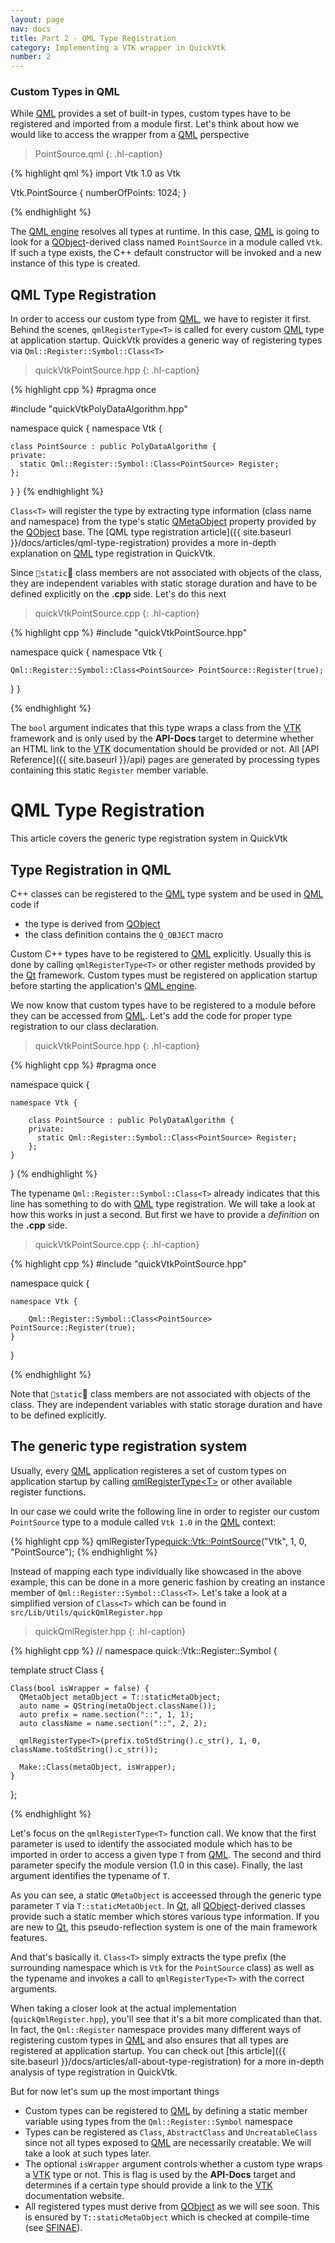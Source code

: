 ```yaml
---
layout: page
nav: docs
title: Part 2 - QML Type Registration
category: Implementing a VTK wrapper in QuickVtk
number: 2
---
```

### Custom Types in QML
While [QML](https://doc.qt.io/qt-5/qtqml-index.html) provides a set of built-in types, custom types have to be registered and imported from a module first. Let's think about how we would like to access the wrapper from a [QML](https://doc.qt.io/qt-5/qtqml-index.html) perspective

>PointSource.qml
{: .hl-caption}

{% highlight qml %}
import Vtk 1.0 as Vtk

Vtk.PointSource {
  numberOfPoints: 1024;
}

{% endhighlight %}  

The [QML engine](https://doc.qt.io/qt-5/qqmlengine.html) resolves all types at runtime. In this case, [QML](https://doc.qt.io/qt-5/qtqml-index.html) is going to look for a [QObject](https://doc.qt.io/qt-5/qobject.html)-derived class named `PointSource` in a module called `Vtk`. If such a type exists, the C++ default constructor will be invoked and a new instance of this type is created.

## QML Type Registration
In order to access our custom type from [QML](https://doc.qt.io/qt-5/qtqml-index.html), we have to register it first. Behind the scenes, `qmlRegisterType<T>` is called for every custom [QML](https://doc.qt.io/qt-5/qtqml-index.html) type at application startup. QuickVtk provides a generic way of registering types via `Qml::Register::Symbol::Class<T>`

>quickVtkPointSource.hpp
{: .hl-caption}

{% highlight cpp %}
#pragma once

#include "quickVtkPolyDataAlgorithm.hpp"

namespace quick {
  namespace Vtk {

    class PointSource : public PolyDataAlgorithm {
    private:
      static Qml::Register::Symbol::Class<PointSource> Register;
    };
  }
}
{% endhighlight %}

`Class<T>` will register the type by extracting type information (class name and namespace) from the type's static [QMetaObject](https://doc.qt.io/qt-5/qmetaobject.html) property provided by the [QObject](https://doc.qt.io/qt-5/qobject.html) base. The [QML type registration article]({{ site.baseurl }}/docs/articles/qml-type-registration) provides a more in-depth explanation on [QML](https://doc.qt.io/qt-5/qtqml-index.html) type registration in QuickVtk.

Since `static` class members are not associated with objects of the class, they are independent variables with static storage duration and have to be defined explicitly on the **.cpp** side. Let's do this next

>quickVtkPointSource.cpp
{: .hl-caption}

{% highlight cpp %}
#include "quickVtkPointSource.hpp"

namespace quick {
  namespace Vtk {

    Qml::Register::Symbol::Class<PointSource> PointSource::Register(true);
  }
}

{% endhighlight %}

The `bool` argument indicates that this type wraps a class from the [VTK](https://vtk.org/) framework and is only used by the **API-Docs** target to determine whether an HTML link to the [VTK](https://vtk.org/) documentation should be provided or not. All [API Reference]({{ site.baseurl }}/api) pages are generated by processing types containing this static `Register` member variable.

# QML Type Registration
This article covers the generic type registration system in QuickVtk

## Type Registration in QML
C++ classes can be registered to the [QML](https://doc.qt.io/qt-5/qtqml-index.html) type system and be used in [QML](https://doc.qt.io/qt-5/qtqml-index.html) code if
- the type is derived from [QObject](https://doc.qt.io/qt-5/qobject.html)
- the class definition contains the `Q_OBJECT` macro

Custom C++ types have to be registered to [QML](https://doc.qt.io/qt-5/qtqml-index.html) explicitly. Usually this is done by calling `qmlRegisterType<T>` or other register methods provided by the [Qt](https://www.qt.io/) framework. Custom types must be registered on application startup before starting the application's [QML engine](https://doc.qt.io/qt-5/qqmlengine.html).



We now know that custom types have to be registered to a module before they can be accessed from [QML](https://doc.qt.io/qt-5/qtqml-index.html). Let's add the code for proper type registration to our class declaration.

>quickVtkPointSource.hpp
{: .hl-caption}

{% highlight cpp %}
#pragma once

namespace quick {

    namespace Vtk {

        class PointSource : public PolyDataAlgorithm {
        private:
          static Qml::Register::Symbol::Class<PointSource> Register;
        };
    }
}
{% endhighlight %}

The typename `Qml::Register::Symbol::Class<T>` already indicates that this line has something to do with [QML](https://doc.qt.io/qt-5/qtqml-index.html) type registration. We will take a look at how this works in just a second. But first we have to provide a *definition* on the **.cpp** side.

>quickVtkPointSource.cpp
{: .hl-caption}

{% highlight cpp %}
#include "quickVtkPointSource.hpp"

namespace quick {

    namespace Vtk {

        Qml::Register::Symbol::Class<PointSource> PointSource::Register(true);
    }
}

{% endhighlight %}

Note that `static` class members are not associated with objects of the class. They are independent variables with static storage duration and have to be defined explicitly.

## The generic type registration system
Usually, every [QML](https://doc.qt.io/qt-5/qtqml-index.html) application registeres a set of custom types on application startup by calling [qmlRegisterType\<T\>](https://doc.qt.io/qt-5/qqmlengine.html#qmlRegisterType-2) or other available register functions.

In our case we could write the following line in order to register our custom `PointSource` type to a module called `Vtk 1.0` in the [QML](https://doc.qt.io/qt-5/qtqml-index.html) context:

{% highlight cpp %}
qmlRegisterType<quick::Vtk::PointSource>("Vtk", 1, 0, "PointSource");
{% endhighlight %}

Instead of mapping each type individually like showcased in the above example, this can be done in a more generic fashion by creating an instance member of `Qml::Register::Symbol::Class<T>`. Let's take a look at a simplified version of `Class<T>` which can be found in `src/Lib/Utils/quickQmlRegister.hpp`

>quickQmlRegister.hpp
{: .hl-caption}

{% highlight cpp %}
// namespace quick::Vtk::Register::Symbol {

  template <class T>
  struct Class {

    Class(bool isWrapper = false) {
      QMetaObject metaObject = T::staticMetaObject;
      auto name = QString(metaObject.className());
      auto prefix = name.section("::", 1, 1);
      auto className = name.section("::", 2, 2);

      qmlRegisterType<T>(prefix.toStdString().c_str(), 1, 0, className.toStdString().c_str());

      Make::Class(metaObject, isWrapper);
    }
  };

{% endhighlight %}

Let's focus on the `qmlRegisterType<T>` function call. We know that the first parameter is used to identify the associated module which has to be imported in order to access a given type `T` from [QML](https://doc.qt.io/qt-5/qtqml-index.html). The second and third parameter specify the module version (1.0 in this case). Finally, the last argument identifies the typename of `T`.

As you can see, a static `QMetaObject` is acceessed through the generic type parameter `T` via `T::staticMetaObject`. In [Qt](https://www.qt.io/), all [QObject](https://doc.qt.io/qt-5/qobject.html)-derived classes provide such a static member which stores various type information. If you are new to [Qt](https://www.qt.io/), this pseudo-reflection system is one of the main framework features.

And that's basically it. `Class<T>` simply extracts the type prefix (the surrounding namespace which is `Vtk` for the `PointSource` class) as well as the typename and invokes a call to `qmlRegisterType<T>` with the correct arguments.

When taking a closer look at the actual implementation (`quickQmlRegister.hpp`), you'll see that it's a bit more complicated than that. In fact, the `Qml::Register` namespace provides many different ways of registering custom types in [QML](https://doc.qt.io/qt-5/qtqml-index.html) and also ensures that all types are registered at application startup. You can check out [this article]({{ site.baseurl }}/docs/articles/all-about-type-registration) for a more in-depth analysis of type registration in QuickVtk.

But for now let's sum up the most important things

- Custom types can be registered to [QML](https://doc.qt.io/qt-5/qtqml-index.html) by defining a static member variable using types from the `Qml::Register::Symbol` namespace
- Types can be registered as `Class`, `AbstractClass` and `UncreatableClass` since not all types exposed to [QML](https://doc.qt.io/qt-5/qtqml-index.html) are necessarily creatable. We will take a look at such types later.
- The optional `isWrapper` argument controls whether a custom type wraps a [VTK](https://vtk.org/) type or not. This is flag is used by the **API-Docs** target and determines if a certain type should provide a link to the [VTK](https://vtk.org/) documentation website.
- All registered types must derive from [QObject](https://doc.qt.io/qt-5/qobject.html) as we will see soon. This is ensured by `T::staticMetaObject` which is checked at compile-time (see [SFINAE](https://en.cppreference.com/w/cpp/language/sfinae)).
